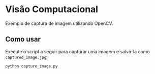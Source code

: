 # Visão Computacional

Exemplo de captura de imagem utilizando OpenCV.

## Como usar

Execute o script a seguir para capturar uma imagem e salvá-la como `captured_image.jpg`:

```bash
python capture_image.py
```

